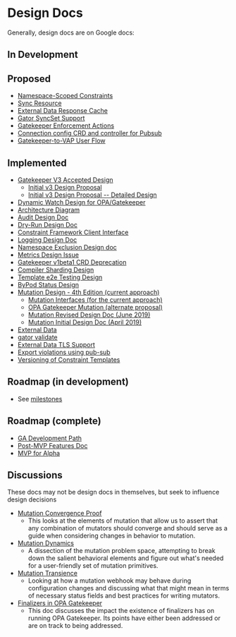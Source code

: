 # Design Docs
Generally, design docs are on Google docs:

## In Development

## Proposed
* [Namespace-Scoped Constraints](https://docs.google.com/document/d/1-pY7B5C6R0fjUbDu8izlcP7MSUDVDHv5XK16BFyTGRc/edit#heading=h.w8j68o8vjdts)
* [Sync Resource](https://docs.google.com/document/d/1ZbXaEh7v_HcgrRu7N-kEucU2pXyq1Rt7cSmmFOBN2q8/edit)
* [External Data Response Cache](https://docs.google.com/document/d/1nl6iWMmh9CRT0A6cr-Nkfofv9wp210Bkf6ilLq9LLBo/edit)
* [Gator SyncSet Support](https://docs.google.com/document/d/1mBvy6Y7TDyZswdYlFBHB3Mi2irLVqga_7ZoZvfPIU0A/edit)
* [Gatekeeper Enforcement Actions](https://docs.google.com/document/d/1qEzDVcmwPysb3ejvTYKPkHJm3Db3Yr7zShwmgFOsR_k/edit#heading=h.6ewsycnqnfl)
* [Connection config CRD and controller for Pubsub](https://docs.google.com/document/d/12P3LCaOAQO9Uts4cVljHXkRgukEyWqyLketDP0rFq8A/edit#heading=h.9oaxevykg8w6)
* [Gatekeeper-to-VAP User Flow](https://docs.google.com/document/d/1UELB0dmt10K5jBwETUnSKKQN7qeivOjvi-AvzFTOsHw/edit#heading=h.557kq3533dz3)

## Implemented
* [Gatekeeper V3 Accepted Design](https://docs.google.com/document/d/1qsfeCx-Rx61Xm6JqJK-i67Gk_y__lNebdakmnhCdM7w/edit)
   * [Initial v3 Design Proposal](https://docs.google.com/document/d/1GgebCUkQ6WiS_DFk24jAnS51hQz6kpIRjfkzVW3J2Cs/edit)
   * [Initial v3 Design Proposal -- Detailed Design](https://docs.google.com/document/d/1VykioikDtcEtGIMQ_jsgCPEQDt5pecbEaDgA-hGryMo/edit)
* [Dynamic Watch Design for OPA/Gatekeeper](https://docs.google.com/document/d/1WWtYajE-Vfr1TDetWktjpYeMarx2PTogmIr_2Gmhkt0/edit)
* [Architecture Diagram](https://docs.google.com/document/d/1-0J8XV3Yavb7LiMkNIoyBp9MY021TrtKyu_GlpCNBU8/edit)
* [Audit Design Doc](https://docs.google.com/document/d/1VGXXb9i3-CETJvuiskLMahGceFQZh1wUffMXHdqRtck/edit)
* [Dry-Run Design Doc](https://docs.google.com/document/d/1H-JS4pJZvN_zpdfrwnu5Drsq8_qhHvk0El2s5a_SrWI/edit)
* [Constraint Framework Client Interface](https://docs.google.com/document/d/1QwqRO0D5MQsNM1D6SuH8yWACa5nSZKjI7PGzl7F0a_g/edit)
* [Logging Design Doc](https://docs.google.com/document/d/1jPl8sqZU2AEE-lxEQ-8Q2kKFS5OD93CuMm9y-htzUf8/edit)
* [Namespace Exclusion Design doc](https://docs.google.com/document/d/1PjpFrhiQu2DNl3wFS5Ts-z8yx9EwQnafhNIp1PJvFQQ/edit)
* [Metrics Design Issue](https://github.com/open-policy-agent/gatekeeper/issues/157#issuecomment-553015292)
* [Gatekeeper v1beta1 CRD Deprecation](https://docs.google.com/document/d/1quP6ScoPiKDJrykOaReP8xRFdl66LO0586P_v5lfnQY/edit)
* [Compiler Sharding Design](https://docs.google.com/document/d/1CV9HCp8TG-q_B6TltufHIkXcTrb03LTPWzD2Vr4R_ec/edit)
* [Template e2e Testing Design](https://docs.google.com/document/d/1_DDhxDYjVxyZk090F-GznHTeT5jFMpwjEXLLhzR3AoU/edit)
* [ByPod Status Design](https://docs.google.com/document/d/1kPb3B1I6FBsthpR6hp0Q3SEB11iXoSSuWbj9t1q-_58/edit)
* [Mutation Design - 4th Edition (current approach)](https://docs.google.com/document/d/1FGJ8A9_JnGJu-pU0u6hh37JKWw7j7GhMfrvTFL9sfUA/edit)
   * [Mutation Interfaces (for the current approach)](https://docs.google.com/document/d/1ihhUKly1YFJfvmTKjJLAOkQlrM1Oexr147IJbSHu5Ao/edit)
   * [OPA Gatekeeper Mutation (alternate proposal)](https://docs.google.com/document/d/11V3zfQ75ugxUy_I2o6AqjWbhw1PKcMh8v3Cf8_uuwdU/edit)
   * [Mutation Revised Design Doc (June 2019)](https://docs.google.com/document/d/1jluk3xL3dLxsE_9C69XWVOrSyLqzsySY0W7r9Yl0i68/edit&resourcekey=0-A4jzI3xwwxfggM9uvwctAw)
   * [Mutation Initial Design Doc (April 2019)](https://docs.google.com/document/d/1-TRvdND3Q-HPzIg8pe2ZtYNkOBDnQ2CxC7SWhA0lP6g/edit)
* [External Data](https://docs.google.com/document/d/1tXsoXWFzoCdWY8BqxXCNr5qXkTbGgEf2-sEpvGSE4ZQ/edit)
* [gator validate](https://docs.google.com/document/d/1LG-GfOlXjWzz0wNCb8jdzIMplZqkyrkMmTLYx05CKY4/edit)
* [External Data TLS Support](https://docs.google.com/document/d/1z43LI38twxPiUHPuktWPB1xMnsYr7SaVgczq-WsBhck/edit)
* [Export violations using pub-sub](https://docs.google.com/document/d/1xu6c99m_qBOpztAc8uUnoY6ST8UiXyyJzrXOmMmJQ9I/edit)
* [Versioning of Constraint Templates](https://docs.google.com/document/d/1Sg4HrNl9EYkNbn6wSGcyxULELrIrNbqS28djvNtHYoY/edit)

## Roadmap (in development)
* See [milestones](https://github.com/open-policy-agent/gatekeeper/milestones?direction=asc&sort=due_date)

## Roadmap (complete)
* [GA Development Path](https://docs.google.com/document/d/19iMT3CQ_DFKfSy9Ypxty4QEFyNH5U_ZO3RF056NtL00/edit)
* [Post-MVP Features Doc](https://docs.google.com/document/d/1xtfrEGcA7MxRlMox-WSOQEpZ58gXWUU4S-Jeg47fQ6s/edit)
* [MVP for Alpha](https://docs.google.com/document/d/18xonIGw5iM_U4wbgl18O6G4xSpShnZA3rM8vyRPGLfg/edit)

## Discussions

These docs may not be design docs in themselves, but seek to influence design
decisions

* [Mutation Convergence Proof](https://docs.google.com/document/d/1ZGV9H0xpafogtpMy_GnZVSHygwa01VsBtxyD3nWd_BA/edit)
   * This looks at the elements of mutation that allow us to assert that any combination of mutators should converge
     and should serve as a guide when considering changes in behavior to mutation.
* [Mutation Dynamics](https://docs.google.com/document/d/1VkNIWPrHnaPbMRfkjyhyAPWoloiOq0lpTIHbTvBhVUA/edit)
   * A dissection of the mutation problem space, attempting to break down the
     salient behavioral elements and figure out what's needed for a
     user-friendly set of mutation primitives.
* [Mutation Transience](https://docs.google.com/document/d/1cKK1LQDm5LYu3Iqbi0HXrK5nacjEB88xGEJF8qwH708/edit)
   * Looking at how a mutation webhook may behave during configuration changes and discussing what that might mean in terms
     of necessary status fields and best practices for writing mutators.
* [Finalizers in OPA Gatekeeper](https://docs.google.com/document/d/179uwLOU_t8TjUyxRagDN6qKJsJqJirIS7HDvg2ft1yw/edit)
   * This doc discusses the impact the existence of finalizers has on running
     OPA Gatekeeper. Its points have either been addressed or are on track
     to being addressed.
